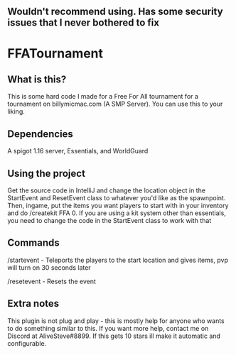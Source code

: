 ## Wouldn't recommend using. Has some security issues that I never bothered to fix

# FFATournament


## What is this?
This is some hard code I made for a Free For All tournament for a tournament on billymicmac.com (A SMP Server). You can use this to your liking.

## Dependencies
A spigot 1.16 server, Essentials, and WorldGuard

## Using the project
Get the source code in IntelliJ and change the location object in the StartEvent and ResetEvent class to whatever you'd like as the spawnpoint. Then, ingame, put the items you want players to start with in your inventory and do /createkit FFA 0. If you are using a kit system other than essentials, you need to change the code in the StartEvent class to work with that

## Commands
/startevent - Teleports the players to the start location and gives items, pvp will turn on 30 seconds later

/resetevent - Resets the event

## Extra notes
This plugin is not plug and play - this is mostly help for anyone who wants to do something similar to this. If you want more help, contact me on Discord at AliveSteve#8899. If this gets 10 stars ill make it automatic and configurable.

